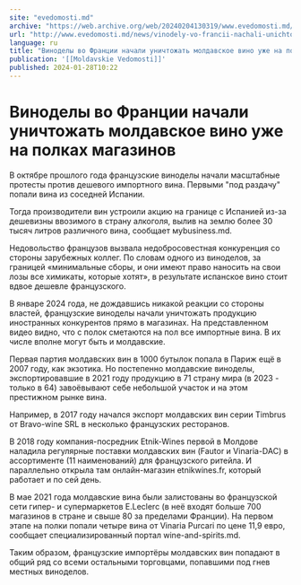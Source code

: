 ```yaml
---
site: "evedomosti.md"
archive: "https://web.archive.org/web/20240204130319/www.evedomosti.md/news/vinodely-vo-francii-nachali-unichtozhat-moldavskoe-vino-uzhe"
url: "http://www.evedomosti.md/news/vinodely-vo-francii-nachali-unichtozhat-moldavskoe-vino-uzhe"
language: ru
title: "Виноделы во Франции начали уничтожать молдавское вино уже на полках магазинов"
publication: '[[Moldavskie Vedomosti]]'
published: 2024-01-28T10:22
---
```


# Виноделы во Франции начали уничтожать молдавское вино уже на полках магазинов

В октябре прошлого года французские виноделы начали масштабные протесты против дешевого импортного вина. Первыми "под раздачу" попали вина из соседней Испании.

Тогда производители вин устроили акцию на границе с Испанией из-за дешевизны ввозимого в страну алкоголя, вылив на землю более 30 тысяч литров различного вина, сообщает мybusiness.md.

Недовольство французов вызвала недобросовестная конкуренция со стороны зарубежных коллег. По словам одного из виноделов, за границей «минимальные сборы, и они имеют право наносить на свои лозы все химикаты, которые хотят», в результате испанское вино стоит вдвое дешевле французского.

В январе 2024 года, не дождавшись никакой реакции со стороны властей, французские виноделы начали уничтожать продукцию иностранных конкурентов прямо в магазинах. На представленном видео видно, что с полок сметаются на пол все импортные вина. В их числе вполне могут быть и молдавские.

Первая партия молдавских вин в 1000 бутылок попала в Париж ещё в 2007 году, как экзотика. Но постепенно молдавские виноделы, экспортировавшие в 2021 году продукцию в 71 страну мира (в 2023 - только в 64) завоёвывают себе небольшой участок и на этом престижном рынке вина.

Например, в 2017 году начался экспорт молдавских вин серии Timbrus от Bravo-wine SRL в несколько французских ресторанов.

В 2018 году компания-посредник Etnik-Wines первой в Молдове наладила регулярные поставки молдавских вин (Fautor и Vinaria-DAC) в ассортименте (11 наименований) для французского ритейла. И параллельно открыла там онлайн-магазин etnikwines.fr, который работает и по сей день.

В мае 2021 года молдавские вина были залистованы во французской сети гипер- и супермаркетов E.Leclerc (в неё входят больше 700 магазинов в стране и свыше 80 за пределами Франции). На первом этапе на полки попали четыре вина от Vinaria Purcari по цене 11,9 евро, сообщает специализированный портал wine-and-spirits.md.

Таким образом, французские импортёры молдавских вин попадают в общий ряд со всеми остальными торговцами, попавшими под гнев местных виноделов.